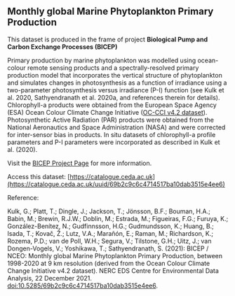 ## Monthly global Marine Phytoplankton Primary Production

This dataset is produced in the frame of project **Biological Pump and Carbon Exchange Processes (BICEP)**

Primary production by marine phytoplankton was modelled using ocean-colour remote sensing products and a spectrally-resolved primary production model that incorporates the vertical structure of phytoplankton and simulates changes in photosynthesis as a function of irradiance using a two-parameter photosynthesis versus irradiance (P-I) function (see Kulk et al. 2020, Sathyendranath et al. 2020a, and references therein for details). Chlorophyll-a products were obtained from the European Space Agency (ESA) Ocean Colour Climate Change Initiative ([OC-CCI v4.2 dataset](https://climate.esa.int/en/projects/ocean-colour/news-and-events/news/version-4-2-data-release/)). Photosynthetic Active Radiation (PAR) products were obtained from the National Aeronautics and Space Administration (NASA) and were corrected for inter-sensor bias in products. In situ datasets of chlorophyll-a profile parameters and P-I parameters were incorporated as described in Kulk et al. (2020).

Visit the [BICEP Project Page](https://bicep-project.org/Home) for more information.

Access this dataset: [https://catalogue.ceda.ac.uk](https://catalogue.ceda.ac.uk/uuid/69b2c9c6c4714517ba10dab3515e4ee6)

Reference:

Kulk, G.; Platt, T.; Dingle, J.; Jackson, T.; Jönsson, B.F.; Bouman, H.A.; Babin, M.; Brewin, R.J.W.; Doblin, M.; Estrada, M.; Figueiras, F.G.; Furuya, K.; González-Benítez, N.; Gudfinnsson, H.G.; Gudmundsson, K.; Huang, B.; Isada, T.; Kovač, Ž.; Lutz, V.A.; Marañón, E.; Raman, M.; Richardson, K.; Rozema, P.D.; van de Poll, W.H.; Segura, V.; Tilstone, G.H.; Uitz, J.; van Dongen-Vogels, V.; Yoshikawa, T.; Sathyendranath, S. (2021): BICEP / NCEO: Monthly global Marine Phytoplankton Primary Production, between 1998-2020 at 9 km resolution (derived from the Ocean Colour Climate Change Initiative v4.2 dataset). NERC EDS Centre for Environmental Data Analysis, 22 December 2021. [doi:10.5285/69b2c9c6c4714517ba10dab3515e4ee6](http://dx.doi.org/10.5285/69b2c9c6c4714517ba10dab3515e4ee6). 


